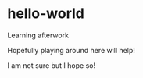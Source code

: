 # hello-world
Learning afterwork

Hopefully playing around here will help!

I am not sure but I hope so!
